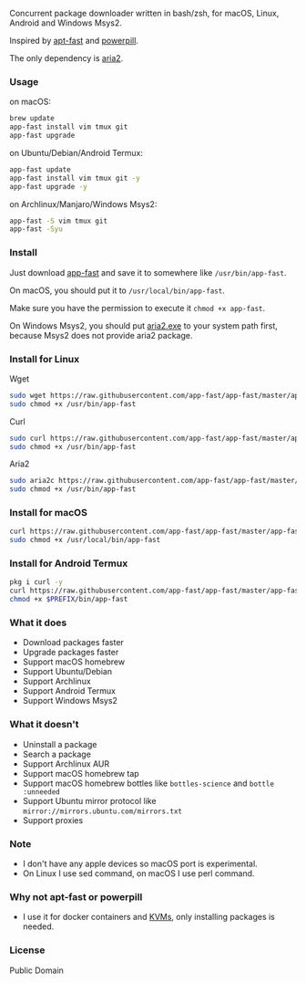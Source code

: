 Concurrent package downloader written in bash/zsh, for macOS, Linux, Android and Windows Msys2.

Inspired by [apt-fast](https://github.com/ilikenwf/apt-fast) and [powerpill](https://aur.archlinux.org/packages/powerpill).

The only dependency is [aria2](https://github.com/aria2/aria2).

### Usage

on macOS:

```sh
brew update
app-fast install vim tmux git
app-fast upgrade
```

on Ubuntu/Debian/Android Termux:

```sh
app-fast update
app-fast install vim tmux git -y
app-fast upgrade -y
```

on Archlinux/Manjaro/Windows Msys2:

```sh
app-fast -S vim tmux git
app-fast -Syu
```

### Install

Just download [app-fast](app-fast) and save it to somewhere like `/usr/bin/app-fast`.

On macOS, you should put it to `/usr/local/bin/app-fast`.

Make sure you have the permission to execute it `chmod +x app-fast`.

On Windows Msys2, you should put [aria2.exe](https://github.com/aria2/aria2/releases) to your system path first, because Msys2 does not provide aria2 package.


### Install for Linux

Wget

```sh
sudo wget https://raw.githubusercontent.com/app-fast/app-fast/master/app-fast -O /usr/bin/app-fast
sudo chmod +x /usr/bin/app-fast
```

Curl

```sh
sudo curl https://raw.githubusercontent.com/app-fast/app-fast/master/app-fast -o /usr/bin/app-fast
sudo chmod +x /usr/bin/app-fast
```

Aria2

```sh
sudo aria2c https://raw.githubusercontent.com/app-fast/app-fast/master/app-fast -d / -o /usr/bin/app-fast
sudo chmod +x /usr/bin/app-fast
```

### Install for macOS

```sh
curl https://raw.githubusercontent.com/app-fast/app-fast/master/app-fast -o /usr/local/bin/app-fast
sudo chmod +x /usr/local/bin/app-fast
```

### Install for Android Termux

```sh
pkg i curl -y
curl https://raw.githubusercontent.com/app-fast/app-fast/master/app-fast -o $PREFIX/bin/app-fast
chmod +x $PREFIX/bin/app-fast
```

### What it does

* Download packages faster
* Upgrade packages faster
* Support macOS homebrew
* Support Ubuntu/Debian
* Support Archlinux
* Support Android Termux
* Support Windows Msys2

### What it doesn't

* Uninstall a package
* Search a package
* Support Archlinux AUR
* Support macOS homebrew tap
* Support macOS homebrew bottles like `bottles-science` and `bottle :unneeded`
* Support Ubuntu mirror protocol like `mirror://mirrors.ubuntu.com/mirrors.txt`
* Support proxies

### Note

* I don't have any apple devices so macOS port is experimental.
* On Linux I use sed command, on macOS I use perl command.

### Why not apt-fast or powerpill

* I use it for docker containers and [KVMs](https://en.wikipedia.org/wiki/Kernel-based_Virtual_Machine), only installing packages is needed.

### License

Public Domain
